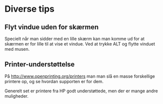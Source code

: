 # Diverse tips



## Flyt vindue uden for skærmen
Specielt når man sidder med en lille skærm kan man komme ud for at skærmen er for lille til at vise et vindue.
Ved at trykke ALT og flytte vinduet med musen.


## Printer-understøttelse
På <a target='_blank' href='http://www.openprinting.org/printers'> http://www.openprinting.org/printers</a> man man slå en
masse forskellige printere op, og se hvordan supporten er for dem.

Generelt set er printere fra HP godt understøttede, men der er mange andre muligheder.
